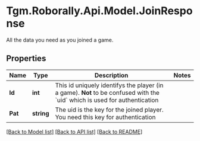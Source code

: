 # Tgm.Roborally.Api.Model.JoinResponse
All the data you need as you joined a game.

## Properties

Name | Type | Description | Notes
------------ | ------------- | ------------- | -------------
**Id** | **int** | This id uniquely identifys the player (in a game).   **Not** to be confused with the &#x60;uid&#x60; which is used for authentication | 
**Pat** | **string** | The uid is the key for the joined player. You need this key for authentication | 

[[Back to Model list]](../README.md#documentation-for-models) [[Back to API list]](../README.md#documentation-for-api-endpoints) [[Back to README]](../README.md)

